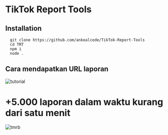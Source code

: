 # TikTok Report Tools

## Installation
```
  git clone https://github.com/ankealcode/TikTok-Report-Tools
  cd TRT
  npm i
  node .
```

## Cara mendapatkan URL laporan
![tutorial](https://cdn.discordapp.com/attachments/984547587904372806/1034532886369542277/tutorial_2.gif)

# +5.000 laporan dalam waktu kurang dari satu menit
![tmrb](https://cdn.discordapp.com/attachments/1174242417751371850/1174243148222959708/IMG_20231115_145843.jpg)
